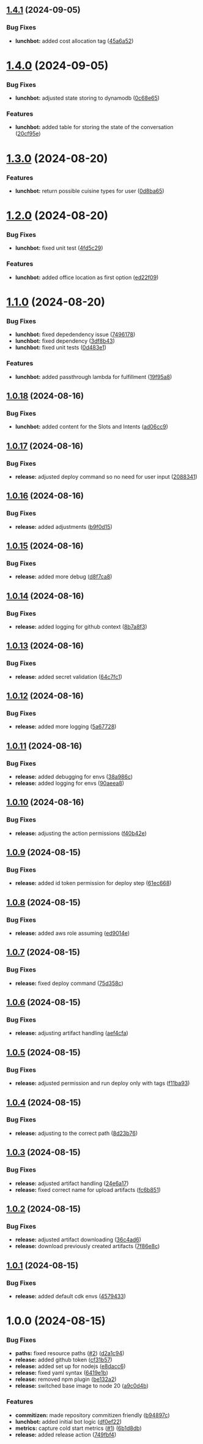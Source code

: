 ## [1.4.1](https://github.com/JussiLem/lunchbot/compare/v1.4.0...v1.4.1) (2024-09-05)


### Bug Fixes

* **lunchbot:** added cost allocation tag ([45a6a52](https://github.com/JussiLem/lunchbot/commit/45a6a5285ac9e98bcddbecfb85d0a829e8285e8e))

# [1.4.0](https://github.com/JussiLem/lunchbot/compare/v1.3.0...v1.4.0) (2024-09-05)


### Bug Fixes

* **lunchbot:** adjusted state storing to dynamodb ([0c68e65](https://github.com/JussiLem/lunchbot/commit/0c68e65a4e6f38b0c55d124eac61ef6629ed10b1))


### Features

* **lunchbot:** added table for storing the state of the conversation ([20cf95e](https://github.com/JussiLem/lunchbot/commit/20cf95eb028ebf20f6cf9f9f3fb38c11f6c7da80))

# [1.3.0](https://github.com/JussiLem/lunchbot/compare/v1.2.0...v1.3.0) (2024-08-20)


### Features

* **lunchbot:** return possible cuisine types for user ([0d8ba65](https://github.com/JussiLem/lunchbot/commit/0d8ba654ebc272057f9a8180b37fca79f40da2c4))

# [1.2.0](https://github.com/JussiLem/lunchbot/compare/v1.1.0...v1.2.0) (2024-08-20)


### Bug Fixes

* **lunchbot:** fixed unit test ([4fd5c29](https://github.com/JussiLem/lunchbot/commit/4fd5c29c7c8fb0ba71ffe1f8c6737f4033d9dc88))


### Features

* **lunchbot:** added office location as first option ([ed22f09](https://github.com/JussiLem/lunchbot/commit/ed22f09300fdcf30c0aadc56dcb2b289a49f3995))

# [1.1.0](https://github.com/JussiLem/lunchbot/compare/v1.0.18...v1.1.0) (2024-08-20)


### Bug Fixes

* **lunchbot:** fixed depedendency issue ([7496178](https://github.com/JussiLem/lunchbot/commit/74961784dce38e9b87e3e76f234a1225cf7de046))
* **lunchbot:** fixed dependency ([3df8b43](https://github.com/JussiLem/lunchbot/commit/3df8b43c5cda09721fa65811c8d5a251b46ccb81))
* **lunchbot:** fixed unit tests ([0d483e1](https://github.com/JussiLem/lunchbot/commit/0d483e187c369429b83bacd47ca9977509cc76d7))


### Features

* **lunchbot:** added passthrough lambda for fulfillment ([19f95a8](https://github.com/JussiLem/lunchbot/commit/19f95a8c8bb5268844ebf045bf12bf1c274df990))

## [1.0.18](https://github.com/JussiLem/lunchbot/compare/v1.0.17...v1.0.18) (2024-08-16)


### Bug Fixes

* **lunchbot:** added content for the Slots and Intents ([ad06cc9](https://github.com/JussiLem/lunchbot/commit/ad06cc9d89077c73e8bcd044be868a022446eb2b))

## [1.0.17](https://github.com/JussiLem/lunchbot/compare/v1.0.16...v1.0.17) (2024-08-16)


### Bug Fixes

* **release:** adjusted deploy command so no need for user input ([2088341](https://github.com/JussiLem/lunchbot/commit/2088341584413ee80d4d051d11cd251034a23ba9))

## [1.0.16](https://github.com/JussiLem/lunchbot/compare/v1.0.15...v1.0.16) (2024-08-16)


### Bug Fixes

* **release:** added adjustments ([b9f0d15](https://github.com/JussiLem/lunchbot/commit/b9f0d15305f1dc1645a8134eb21b0dc8808908b6))

## [1.0.15](https://github.com/JussiLem/lunchbot/compare/v1.0.14...v1.0.15) (2024-08-16)


### Bug Fixes

* **release:** added more debug ([d8f7ca8](https://github.com/JussiLem/lunchbot/commit/d8f7ca85d5ccb077b09a019d27eabdd6ba34d521))

## [1.0.14](https://github.com/JussiLem/lunchbot/compare/v1.0.13...v1.0.14) (2024-08-16)


### Bug Fixes

* **release:** added logging for github context ([8b7a8f3](https://github.com/JussiLem/lunchbot/commit/8b7a8f307f78b79dfcfcbb51658ee92eeaca38b9))

## [1.0.13](https://github.com/JussiLem/lunchbot/compare/v1.0.12...v1.0.13) (2024-08-16)


### Bug Fixes

* **release:** added secret validation ([64c7fc1](https://github.com/JussiLem/lunchbot/commit/64c7fc1efb31f0170824f2130cefd08b518d7544))

## [1.0.12](https://github.com/JussiLem/lunchbot/compare/v1.0.11...v1.0.12) (2024-08-16)


### Bug Fixes

* **release:** added more logging ([5a67728](https://github.com/JussiLem/lunchbot/commit/5a677280c37a1313974e6d7583348a5ad6ad48a1))

## [1.0.11](https://github.com/JussiLem/lunchbot/compare/v1.0.10...v1.0.11) (2024-08-16)


### Bug Fixes

* **release:** added debugging for envs ([38a986c](https://github.com/JussiLem/lunchbot/commit/38a986ca7c121e3879bd330187c76e13f70ce4bd))
* **release:** added logging for envs ([90aeea8](https://github.com/JussiLem/lunchbot/commit/90aeea88db03247f9ec66c1d8efaa10769d80027))

## [1.0.10](https://github.com/JussiLem/lunchbot/compare/v1.0.9...v1.0.10) (2024-08-16)


### Bug Fixes

* **release:** adjusting the action permissions ([f40b42e](https://github.com/JussiLem/lunchbot/commit/f40b42edf18c15df021a4a662d61bca995d76bb5))

## [1.0.9](https://github.com/JussiLem/lunchbot/compare/v1.0.8...v1.0.9) (2024-08-15)


### Bug Fixes

* **release:** added id token permission for deploy step ([61ec668](https://github.com/JussiLem/lunchbot/commit/61ec668d61df7b0a0fe32361f2e3be9bbdcce5f6))

## [1.0.8](https://github.com/JussiLem/lunchbot/compare/v1.0.7...v1.0.8) (2024-08-15)


### Bug Fixes

* **release:** added aws role assuming ([ed9014e](https://github.com/JussiLem/lunchbot/commit/ed9014e0b8952bea0632b760687cb465b1a26511))

## [1.0.7](https://github.com/JussiLem/lunchbot/compare/v1.0.6...v1.0.7) (2024-08-15)


### Bug Fixes

* **release:** fixed deploy command ([75d358c](https://github.com/JussiLem/lunchbot/commit/75d358cc9f83c88d215d2a3b62f55356d1466c85))

## [1.0.6](https://github.com/JussiLem/lunchbot/compare/v1.0.5...v1.0.6) (2024-08-15)


### Bug Fixes

* **release:** adjusting artifact handling ([aef4cfa](https://github.com/JussiLem/lunchbot/commit/aef4cfaf26bc2d6f72156b83291929994d781b39))

## [1.0.5](https://github.com/JussiLem/lunchbot/compare/v1.0.4...v1.0.5) (2024-08-15)


### Bug Fixes

* **release:** adjusted permission and run deploy only with tags ([f11ba93](https://github.com/JussiLem/lunchbot/commit/f11ba93683886967323fc3852dc91cd9ca02065e))

## [1.0.4](https://github.com/JussiLem/lunchbot/compare/v1.0.3...v1.0.4) (2024-08-15)


### Bug Fixes

* **release:** adjusting to the correct path ([8d23b76](https://github.com/JussiLem/lunchbot/commit/8d23b76afcfc2383bd06e021d9048a9e01d54f5a))

## [1.0.3](https://github.com/JussiLem/lunchbot/compare/v1.0.2...v1.0.3) (2024-08-15)


### Bug Fixes

* **release:** adjusted artifact handling ([24e6a17](https://github.com/JussiLem/lunchbot/commit/24e6a1756398907db8af8745caf707a62c455fed))
* **release:** fixed correct name for upload artifacts ([fc6b851](https://github.com/JussiLem/lunchbot/commit/fc6b851abb85c75f6e0cf33dde948ab436ec5b8f))

## [1.0.2](https://github.com/JussiLem/lunchbot/compare/v1.0.1...v1.0.2) (2024-08-15)


### Bug Fixes

* **release:** adjusted artifact downloading ([36c4ad6](https://github.com/JussiLem/lunchbot/commit/36c4ad6925fbc8b9f2abd523372ca8fd9ee37d45))
* **release:** download previously created artifacts ([7f86e8c](https://github.com/JussiLem/lunchbot/commit/7f86e8cdb5183b89f9ff0e6100db588825c35a45))

## [1.0.1](https://github.com/JussiLem/lunchbot/compare/v1.0.0...v1.0.1) (2024-08-15)


### Bug Fixes

* **release:** added default cdk envs ([4579433](https://github.com/JussiLem/lunchbot/commit/457943351bab47a74f7a5bfbae19e0bcce338cf3))

# 1.0.0 (2024-08-15)


### Bug Fixes

* **paths:** fixed resource paths ([#2](https://github.com/JussiLem/lunchbot/issues/2)) ([d2a1c94](https://github.com/JussiLem/lunchbot/commit/d2a1c948a3b46bda24f0fccf87f97984c6eae916))
* **release:** added github token ([cf31b57](https://github.com/JussiLem/lunchbot/commit/cf31b5745dc04362adda463ced982c227693302b))
* **release:** added set up for nodejs ([e8dacc6](https://github.com/JussiLem/lunchbot/commit/e8dacc68aeb6ef6da4db9988fd8443348434dc3d))
* **release:** fixed yaml syntax ([6419e1b](https://github.com/JussiLem/lunchbot/commit/6419e1b557f88b7fb77c30c6ca0e0e17f3da8889))
* **release:** removed npm plugin ([be132a2](https://github.com/JussiLem/lunchbot/commit/be132a2a71f32a1223e96b8616fcceb2a5235bcd))
* **release:** switched base image to node 20 ([a9c0d4b](https://github.com/JussiLem/lunchbot/commit/a9c0d4bca09e0db454b55bd414ac4086bd0e97b0))


### Features

* **commitizen:** made repository commitizen friendly ([b94897c](https://github.com/JussiLem/lunchbot/commit/b94897c6f14c2c92e004e93574a51408df312b7f))
* **lunchbot:** added initial bot logic ([df0ef22](https://github.com/JussiLem/lunchbot/commit/df0ef221902bdbae2dad98289574804bfdd4016a))
* **metrics:** capture cold start metrics ([#1](https://github.com/JussiLem/lunchbot/issues/1)) ([6b1d8db](https://github.com/JussiLem/lunchbot/commit/6b1d8db8d267a4f64ba916f80024981525a1fb8a))
* **release:** added release action ([749fbf4](https://github.com/JussiLem/lunchbot/commit/749fbf44087056f662c6c22b85df156e49f9e487))
